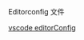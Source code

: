 Editorconfig 文件

[vscode editorConfig ](https://marketplace.visualstudio.com/items?itemName=EditorConfig.EditorConfig)
